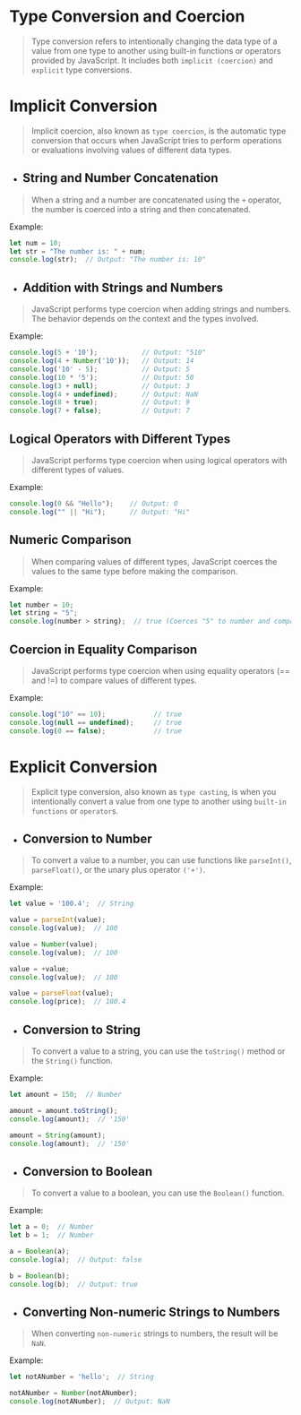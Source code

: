 # Type Conversion and Coercion

> Type conversion refers to intentionally changing the data type of a value from one type to another using built-in functions or operators provided by JavaScript. 
> It includes both `implicit (coercion)` and `explicit` type conversions.


# Implicit Conversion
> Implicit coercion, also known as `type coercion`, is the automatic type conversion that occurs when JavaScript tries to perform operations or evaluations involving values of different data types.


- ## String and Number Concatenation
> When a string and a number are concatenated using the `+` operator, the number is coerced into a string and then concatenated.

Example:
```javascript
let num = 10;
let str = "The number is: " + num;
console.log(str);  // Output: "The number is: 10"
```

- ## Addition with Strings and Numbers
> JavaScript performs type coercion when adding strings and numbers. The behavior depends on the context and the types involved.

Example:
```js
console.log(5 + '10');           // Output: "510"
console.log(4 + Number('10'));   // Output: 14
console.log('10' - 5);           // Output: 5
console.log(10 * '5');           // Output: 50
console.log(3 + null);           // Output: 3
console.log(4 + undefined);      // Output: NaN
console.log(8 + true);           // Output: 9
console.log(7 + false);          // Output: 7

```

## Logical Operators with Different Types
> JavaScript performs type coercion when using logical operators with different types of values.

Example:
```js
console.log(0 && "Hello");    // Output: 0
console.log("" || "Hi");      // Output: "Hi"

```

## Numeric Comparison
> When comparing values of different types, JavaScript coerces the values to the same type before making the comparison.

Example:
```js
let number = 10;
let string = "5";
console.log(number > string);  // true (Coerces "5" to number and compares 10 > 5)
```


## Coercion in Equality Comparison
>JavaScript performs type coercion when using equality operators (== and !=) to compare values of different types.

Example:
```js
console.log("10" == 10);            // true
console.log(null == undefined);     // true
console.log(0 == false);            // true
```


# Explicit Conversion
> Explicit type conversion, also known as `type casting`, is when you intentionally convert a value from one type to another using `built-in functions` or `operator`s.


- ## Conversion to Number
> To convert a value to a number, you can use functions like `parseInt()`, `parseFloat()`, or the unary plus operator `('+')`.

Example:
```js
let value = '100.4';  // String

value = parseInt(value);
console.log(value);  // 100

value = Number(value);
console.log(value);  // 100

value = +value;
console.log(value);  // 100

value = parseFloat(value);
console.log(price);  // 100.4
```


- ## Conversion to String
> To convert a value to a string, you can use the `toString()` method or the `String()` function.

Example:
```js
let amount = 150;  // Number

amount = amount.toString();
console.log(amount);  // '150'

amount = String(amount);
console.log(amount);  // '150'
```

- ## Conversion to Boolean

> To convert a value to a boolean, you can use the `Boolean()` function.

Example:
```js
let a = 0;  // Number
let b = 1;  // Number

a = Boolean(a);
console.log(a);  // Output: false

b = Boolean(b);
console.log(b);  // Output: true

```

- ## Converting Non-numeric Strings to Numbers
> When converting `non-numeric` strings to numbers, the result will be `NaN`.

Example:
```js
let notANumber = 'hello';  // String

notANumber = Number(notANumber);
console.log(notANumber);  // Output: NaN

```